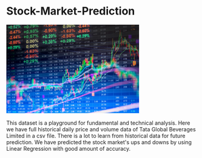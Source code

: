 # Stock-Market-Prediction
<img src="stock.webp" width="350">




This dataset is a playground for fundamental and technical analysis. Here we have full historical daily price and volume data of Tata Global Beverages Limited in a csv file. There is a lot to learn from historical data for future prediction. We have predicted the stock market's ups and downs by using Linear Regression with good amount of accuracy. 

